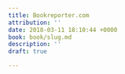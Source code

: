 ```yaml
---
title: Bookreporter.com
attribution: ''
date: 2018-03-11 18:10:44 +0000
book: book/slug.md
description: ''
draft: true

---
```

